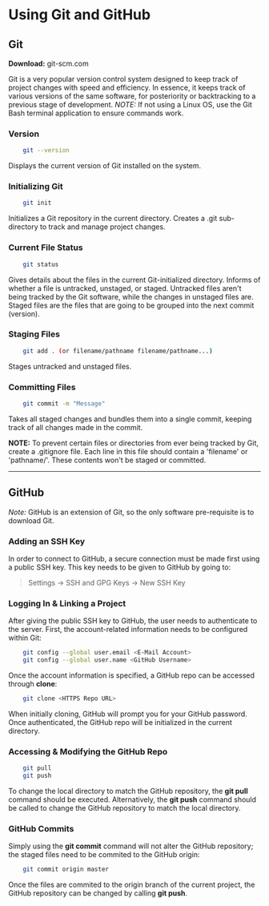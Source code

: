 # Using Git and GitHub

## Git

__Download:__ git-scm.com

Git is a very popular version control system designed to keep track of project changes with speed and efficiency. In essence, it keeps track of various versions of the same software, for posteriority or backtracking to a previous stage of development.
_NOTE:_ If not using a Linux OS, use the Git Bash terminal application to ensure commands work.

### Version

```bash
    git --version 
```

Displays the current version of Git installed on the system.

### Initializing Git

```bash
    git init
```

Initializes a Git repository in the current directory. Creates a .git sub-directory to track and manage project changes.

### Current File Status

```bash
    git status
```

Gives details about the files in the current Git-initialized directory.  Informs of whether a file is untracked, unstaged, or staged. Untracked files aren't being tracked by the Git software, while the changes in unstaged files are. Staged files are the files that are going to be grouped into the next commit (version).

### Staging Files

```bash
    git add . (or filename/pathname filename/pathname...)
```

Stages untracked and unstaged files.

### Committing Files

```bash
    git commit -m "Message"
```

Takes all staged changes and bundles them into a single commit, keeping track of all changes made in the commit.

**NOTE:** To prevent certain files or directories from ever being tracked by Git, create a .gitignore file. Each line in this file should contain a 'filename' or 'pathname/'. These contents won't be staged or committed.

- - - -

## GitHub

_Note:_ GitHub is an extension of Git, so the only software pre-requisite is to download Git.

### Adding an SSH Key

In order to connect to GitHub, a secure connection must be made first using a public SSH key. This key needs to be given to
GitHub by going to:

> Settings -> SSH and GPG Keys -> New SSH Key

### Logging In & Linking a Project

After giving the public SSH key to GitHub, the user needs to authenticate to the server. First, the account-related information needs to be configured within Git:

```bash
    git config --global user.email <E-Mail Account>
    git config --global user.name <GitHub Username>
``` 

Once the account information is specified, a GitHub repo can be accessed through **clone**:

```bash
    git clone <HTTPS Repo URL>
```

When initially cloning, GitHub will prompt you for your GitHub password. Once authenticated, the GitHub repo will be initialized in the current directory. 

### Accessing & Modifying the GitHub Repo

```bash
    git pull
    git push
```

To change the local directory to match the GitHub repository, the __git pull__ command should be executed. Alternatively, the __git push__ command should be called to change the GitHub repository to match the local directory.

### GitHub Commits

Simply using the **git commit** command will not alter the GitHub repository; the staged files need to be commited to the GitHub origin:

```bash
    git commit origin master
```

Once the files are commited to the origin branch of the current project, the GitHub repository can be changed by calling **git push**.
